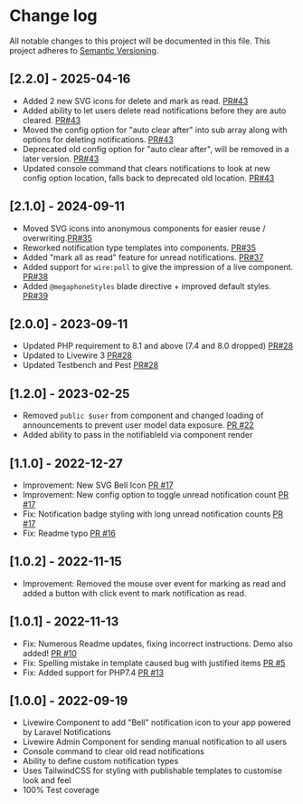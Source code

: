 # Change log

All notable changes to this project will be documented in this file.
This project adheres to [Semantic Versioning](http://semver.org/).

## [2.2.0] - 2025-04-16

* Added 2 new SVG icons for delete and mark as read. [PR#43](https://github.com/mikebarlow/megaphone/pull/43)
* Added ability to let users delete read notifications before they are auto cleared. [PR#43](https://github.com/mikebarlow/megaphone/pull/43)
* Moved the config option for "auto clear after" into sub array along with options for deleting notifications. [PR#43](https://github.com/mikebarlow/megaphone/pull/43)
* Deprecated old config option for "auto clear after", will be removed in a later version. [PR#43](https://github.com/mikebarlow/megaphone/pull/43)
* Updated console command that clears notifications to look at new config option location, falls back to deprecated old location. [PR#43](https://github.com/mikebarlow/megaphone/pull/43)

## [2.1.0] - 2024-09-11

* Moved SVG icons into anonymous components for easier reuse / overwriting.[PR#35](https://github.com/mikebarlow/megaphone/pull/35)
* Reworked notification type templates into components. [PR#35](https://github.com/mikebarlow/megaphone/pull/35)
* Added "mark all as read" feature for unread notifications. [PR#37](https://github.com/mikebarlow/megaphone/pull/37)
* Added support for `wire:poll` to give the impression of a live component. [PR#38](https://github.com/mikebarlow/megaphone/pull/38)
* Added `@megaphoneStyles` blade directive + improved default styles. [PR#39](https://github.com/mikebarlow/megaphone/pull/39)

## [2.0.0] - 2023-09-11

* Updated PHP requirement to 8.1 and above (7.4 and 8.0 dropped) [PR#28](https://github.com/mikebarlow/megaphone/pull/28)
* Updated to Livewire 3 [PR#28](https://github.com/mikebarlow/megaphone/pull/28)
* Updated Testbench and Pest [PR#28](https://github.com/mikebarlow/megaphone/pull/28)

## [1.2.0] - 2023-02-25

* Removed `public $user` from component and changed loading of announcements to prevent user model data exposure. [PR #22](https://github.com/mikebarlow/megaphone/pull/22)
* Added ability to pass in the notifiableId via component render

## [1.1.0] - 2022-12-27

* Improvement: New SVG Bell Icon [PR #17](https://github.com/mikebarlow/megaphone/pull/17)
* Improvement: New config option to toggle unread notification count [PR #17](https://github.com/mikebarlow/megaphone/pull/17)
* Fix: Notification badge styling with long unread notification counts [PR #17](https://github.com/mikebarlow/megaphone/pull/17)
* Fix: Readme typo [PR #16](https://github.com/mikebarlow/megaphone/pull/16)

## [1.0.2] - 2022-11-15

* Improvement: Removed the mouse over event for marking as read and added a button with click event to mark notification as read.

## [1.0.1] - 2022-11-13

* Fix: Numerous Readme updates, fixing incorrect instructions. Demo also added! [PR #10](https://github.com/mikebarlow/megaphone/pull/10)
* Fix: Spelling mistake in template caused bug with justified items [PR #5](https://github.com/mikebarlow/megaphone/pull/5)
* Fix: Added support for PHP7.4 [PR #13](https://github.com/mikebarlow/megaphone/pull/13)

## [1.0.0] - 2022-09-19

* Livewire Component to add "Bell" notification icon to your app powered by Laravel Notifications
* Livewire Admin Component for sending manual notification to all users
* Console command to clear old read notifications
* Ability to define custom notification types
* Uses TailwindCSS for styling with publishable templates to customise look and feel
* 100% Test coverage
